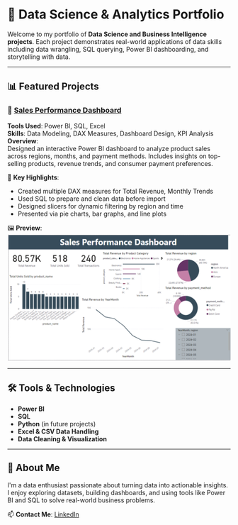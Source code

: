 # 💼 Data Science & Analytics Portfolio

Welcome to my portfolio of **Data Science and Business Intelligence projects**. Each project demonstrates real-world applications of data skills including data wrangling, SQL querying, Power BI dashboarding, and storytelling with data.

---

## 📊 Featured Projects

### 🔹 [Sales Performance Dashboard](https://github.com/Sayeda-Mumtahina/PowerBI-Projects.git)
**Tools Used**: Power BI, SQL, Excel  
**Skills**: Data Modeling, DAX Measures, Dashboard Design, KPI Analysis  
**Overview**:  
Designed an interactive Power BI dashboard to analyze product sales across regions, months, and payment methods. Includes insights on top-selling products, revenue trends, and consumer payment preferences.

📌 **Key Highlights**:
- Created multiple DAX measures for Total Revenue, Monthly Trends
- Used SQL to prepare and clean data before import
- Designed slicers for dynamic filtering by region and time
- Presented via pie charts, bar graphs, and line plots

🖼️ **Preview**:
![Dashboard Preview](visuals_screenshot.png) 

---

## 🛠️ Tools & Technologies
- **Power BI**
- **SQL**
- **Python** (in future projects)
- **Excel & CSV Data Handling**
- **Data Cleaning & Visualization**

---

## 🧠 About Me

I'm a data enthusiast passionate about turning data into actionable insights. I enjoy exploring datasets, building dashboards, and using tools like Power BI and SQL to solve real-world business problems.

📫 **Contact Me**: [LinkedIn](https://www.linkedin.com/in/sayeda-mumtahina/) 

